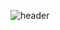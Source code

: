 ![header](https://capsule-render.vercel.app/api?type=soft&color=purple&height=200&section=header&text=Welcome&fontSize=90&animation=fadeIn&fontAlignY=38&desc=Woongcloud%20GitHub%20Profile&descAlignY=51&descAlign=62)


